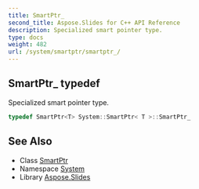 ```yaml
---
title: SmartPtr_
second_title: Aspose.Slides for C++ API Reference
description: Specialized smart pointer type.
type: docs
weight: 482
url: /system/smartptr/smartptr_/
---
```

## SmartPtr_ typedef


Specialized smart pointer type.

```cpp
typedef SmartPtr<T> System::SmartPtr< T >::SmartPtr_
```

## See Also

* Class [SmartPtr](../)
* Namespace [System](../../)
* Library [Aspose.Slides](../../../)